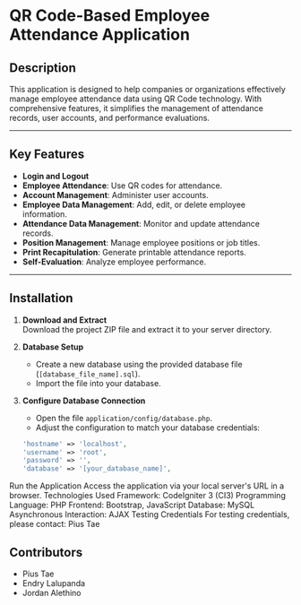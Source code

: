 # QR Code-Based Employee Attendance Application  

## Description  
This application is designed to help companies or organizations effectively manage employee attendance data using QR Code technology. With comprehensive features, it simplifies the management of attendance records, user accounts, and performance evaluations.  

---

## Key Features  
- **Login and Logout**  
- **Employee Attendance**: Use QR codes for attendance.  
- **Account Management**: Administer user accounts.  
- **Employee Data Management**: Add, edit, or delete employee information.  
- **Attendance Data Management**: Monitor and update attendance records.  
- **Position Management**: Manage employee positions or job titles.  
- **Print Recapitulation**: Generate printable attendance reports.  
- **Self-Evaluation**: Analyze employee performance.  

---

## Installation  

1. **Download and Extract**  
   Download the project ZIP file and extract it to your server directory.  

2. **Database Setup**  
   - Create a new database using the provided database file (`[database_file_name].sql`).  
   - Import the file into your database.  

3. **Configure Database Connection**  
   - Open the file `application/config/database.php`.  
   - Adjust the configuration to match your database credentials:  

   ```php
   'hostname' => 'localhost',
   'username' => 'root',
   'password' => '',
   'database' => '[your_database_name]',
Run the Application
Access the application via your local server's URL in a browser.
Technologies Used
Framework: CodeIgniter 3 (CI3)
Programming Language: PHP
Frontend: Bootstrap, JavaScript
Database: MySQL
Asynchronous Interaction: AJAX
Testing Credentials
For testing credentials, please contact: Pius Tae

## Contributors
- Pius Tae
- Endry Lalupanda
- Jordan Alethino
